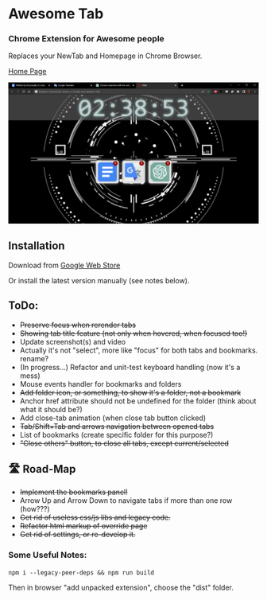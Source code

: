 # Awesome Tab
### Chrome Extension for Awesome people 
Replaces your NewTab and Homepage in Chrome Browser.

[Home Page](https://a13ks3y.github.io/ATab/)

[comment]: <> ([Alternative version]&#40;https://a13ks3y.github.io/ATab/index.html&#41; - for mobile, to set up it as home page.)

![Screenshot](./src/assets/screenshot_2023-05-03_023856.png)

## Installation

Download from [Google Web Store](https://chrome.google.com/webstore/detail/atab/hffgbimhegfljiohccdgeneejdcpdgid?gclid=CjwKCAjwx_eiBhBGEiwA15gLN9Yk4Oji8hJeRIV01iU1Z4o9TCMUVAbO2TG5z-XBJs3r607Y-ajn_RoCeoMQAvD_BwE)

Or install the latest version manually (see notes below).

## ToDo:
- ~~Preserve focus when rerender tabs~~
- ~~Showing tab title feature (not only when hovered, when focused too!)~~
- Update screenshot(s) and video
- Actually it's not "select", more like "focus" for both tabs and bookmarks. rename?
- (In progress...) Refactor and unit-test keyboard handling (now it's a mess)
- Mouse events handler for bookmarks and folders
- ~~Add folder icon, or something, to show it's a folder, not a bookmark~~
- Anchor href attribute should not be undefined for the folder (think about what it should be?)
- Add close-tab animation (when close tab button clicked)
- ~~Tab/Shift+Tab and arrows navigation between opened tabs~~
- List of bookmarks (create specific folder for this purpose?)
- ~~"Close others" button, to close all tabs, except current/selected~~


## 🛣 Road-Map
- ~~Implement the bookmarks panel!~~
- Arrow Up and Arrow Down to navigate tabs if more than one row (how???)
- ~~Get rid of useless css/js libs and legacy code.~~
- ~~Refactor html markup of override page~~
- ~~Get rid of settings, or re-develop it.~~


### Some Useful Notes:

````shell
npm i --legacy-peer-deps && npm run build
````

Then in browser "add unpacked extension", choose the "dist" folder.
